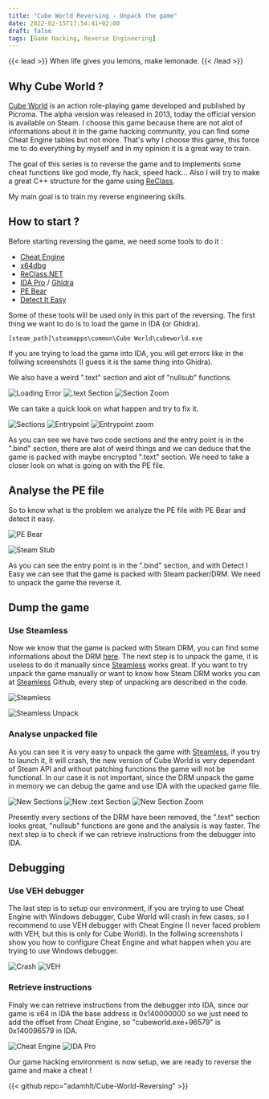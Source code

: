 ```yaml
---
title: "Cube World Reversing - Unpack the game"
date: 2022-02-15T17:54:41+02:00
draft: false
tags: [Game Hacking, Reverse Engineering]
---
```


{{< lead >}}
When life gives you lemons, make lemonade.
{{< /lead >}}

## Why Cube World ?

[Cube World](https://store.steampowered.com/app/1128000/Cube_World/) is an action role-playing game developed and published by Picroma. The alpha version was released in 2013, today the official version is available on Steam. I choose this game because there are not alot of informations about it in the game hacking community, you can find some Cheat Engine tables but not more. That's why I choose this game, this force me to do everything by myself and in my opinion it is a great way to train.  

The goal of this series is to reverse the game and to implements some cheat functions like god mode, fly hack, speed hack... Also I will try to make a great C++ structure for the game using [ReClass](https://github.com/ReClassNET/ReClass.NET).

My main goal is to train my reverse engineering skills.

## How to start ?

Before starting reversing the game, we need some tools to do it :
- [Cheat Engine](https://www.cheatengine.org)
- [x64dbg](https://x64dbg.com)
- [ReClass.NET](https://github.com/ReClassNET/ReClass.NET)
- [IDA Pro](https://hex-rays.com/ida-pro/) / [Ghidra](https://ghidra-sre.org)
- [PE Bear](https://github.com/hasherezade/pe-bear-releases)
- [Detect It Easy](https://github.com/horsicq/Detect-It-Easy)

Some of these tools will be used only in this part of the reversing.
The first thing we want to do is to load the game in IDA (or Ghidra).

```
[steam_path]\steamapps\common\Cube World\cubeworld.exe
```

If you are trying to load the game into IDA, you will get errors like in the follwing screenshots (I guess it is the same thing into Ghidra).

We also have a weird ".text" section and alot of "nullsub" functions.

![Loading Error](https://cdn.devdojo.com/images/february2022/Capture%201%20(error).png)
![.text Section](https://cdn.devdojo.com/images/february2022/Capture%201%20(text%20section).png)
![Section Zoom](https://cdn.devdojo.com/images/february2022/Capture%201%20(text%20section)%20zoom.png)

We can take a quick look on what happen and try to fix it.

![Sections](https://cdn.devdojo.com/images/february2022/Capture%203.png)
![Entrypoint](https://cdn.devdojo.com/images/february2022/Capture%202.png)
![Entrypoint zoom](https://cdn.devdojo.com/images/february2022/Capture%202%20zoom.png)

As you can see we have two code sections and the entry point is in the ".bind" section, there are alot of weird things and we can deduce that the game is packed with maybe encrypted ".text" section. We need to take a closer look on what is going on with the PE file.

## Analyse the PE file

So to know what is the problem we analyze the PE file with PE Bear and detect it easy.

![PE Bear](https://cdn.devdojo.com/images/february2022/Capture%204.png)

![Steam Stub](https://cdn.devdojo.com/images/february2022/Capture%205.png)

As you can see the entry point is in the ".bind" section, and with Detect I Easy we can see that the game is packed with Steam packer/DRM.
We need to unpack the game the reverse it.

## Dump the game

### Use Steamless
Now we know that the game is packed with Steam DRM, you can find some informations about the DRM [here](https://www.pcgamingwiki.com/wiki/User:Cyanic/Steam_DRM). The next step is to unpack the game, it is useless to do it manually since [Steamless](https://github.com/atom0s/Steamless) works great.
If you want to try unpack the game manually or want to know how Steam DRM works you can at [Steamless](https://github.com/atom0s/Steamless) Github, every step of unpacking are described in the code.

![Steamless](https://cdn.devdojo.com/images/february2022/Capture%206.png)

![Steamless Unpack](https://cdn.devdojo.com/images/february2022/Capture%207.png)

### Analyse unpacked file
As you can see it is very easy to unpack the game with [Steamless](https://github.com/atom0s/Steamless), if you try to launch it, it will crash, the new version of Cube World is very dependant of Steam API and without patching functions the game will not be functional. In our case it is not important, since the DRM unpack the game in memory we can debug the game and use IDA with the upacked game file.

![New Sections](https://cdn.devdojo.com/images/february2022/Capture%208.png)
![New .text Section](https://cdn.devdojo.com/images/february2022/Capture%209.png)
![New Section Zoom](https://cdn.devdojo.com/images/february2022/Capture%209%20zoom.png)

Presently every sections of the DRM have been removed, the ".text" section looks great, "nullsub" functions are gone and the analysis is way faster. The next step is to check if we can retrieve instructions from the debugger into IDA.

## Debugging
### Use VEH debugger
The last step is to setup our environment, if you are trying to use Cheat Engine with Windows debugger, Cube World will crash in few cases, so I recommend to use VEH debugger with Cheat Engine (I never faced problem with VEH, but this is only for Cube World). In the follwing screenshots I show you how to configure Cheat Engine and what happen when you are trying to use Windows debugger.

![Crash](https://github.com/adamhlt/Reversing-Cube-World/blob/main/Ressouces/crash.gif?raw=true)
![VEH](https://cdn.devdojo.com/images/february2022/Capture%2011.png)

### Retrieve instructions
Finaly we can retrieve instructions from the debugger into IDA, since our game is x64 in IDA the base address is 0x140000000 so we just need to add the offset from Cheat Engine, so "cubeworld.exe+96579" is 0x140096579 in IDA.

![Cheat Engine](https://cdn.devdojo.com/images/february2022/Capture%2012.png)
![IDA Pro](https://cdn.devdojo.com/images/february2022/Capture%2013.png)

Our game hacking environment is now setup, we are ready to reverse the game and make a cheat !

{{< github repo="adamhlt/Cube-World-Reversing" >}}
